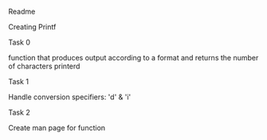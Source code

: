 Readme

 Creating Printf

 Task 0

function that produces output according to a format
and returns the number of characters printerd

 Task 1

Handle conversion specifiers: 'd' & 'i'

 Task 2

Create man page for function